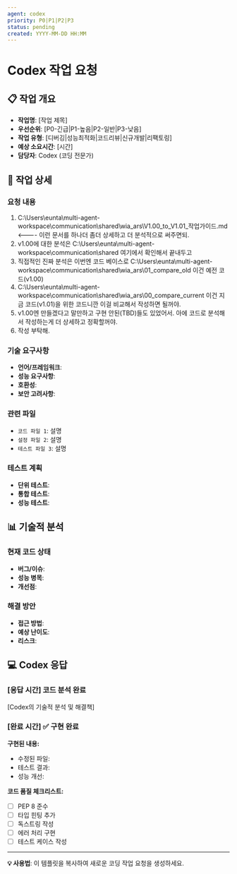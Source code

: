 ```yaml
---
agent: codex
priority: P0|P1|P2|P3
status: pending
created: YYYY-MM-DD HH:MM
---
```


# Codex 작업 요청

## 📋 작업 개요
- **작업명**: [작업 제목]
- **우선순위**: [P0-긴급|P1-높음|P2-일반|P3-낮음]
- **작업 유형**: [디버깅|성능최적화|코드리뷰|신규개발|리팩토링]
- **예상 소요시간**: [시간]
- **담당자**: Codex (코딩 전문가)

## 🎯 작업 상세

### 요청 내용
1. C:\Users\eunta\multi-agent-workspace\communication\shared\wia_ars\V1.00_to_V1.01_작업가이드.md <---- 이런 문서를 하나더 좀더 상세하고 더 분석적으로 써주면되.
2. v1.00에 대한 분석은 C:\Users\eunta\multi-agent-workspace\communication\shared 여기에서 확인해서 끝내두고
3. 직접적인 진짜 분석은 이번엔 코드 베이스로 C:\Users\eunta\multi-agent-workspace\communication\shared\wia_ars\01_compare_old 이건 예전 코드(v1.00) 
4. C:\Users\eunta\multi-agent-workspace\communication\shared\wia_ars\00_compare_current 이건 지금 코드(v1.01)을 위한 코드니깐 이걸 비교해서 작성하면 될꺼야.
5. v1.00엔 만들겠다고 말만하고 구현 안된(TBD)들도 있었어서. 아에 코드로 분석해서 작성하는게 더 상세하고 정확할꺼야.
6. 작성 부탁해.

### 기술 요구사항
- **언어/프레임워크**: 
- **성능 요구사항**: 
- **호환성**: 
- **보안 고려사항**: 

### 관련 파일
- `코드 파일 1`: 설명
- `설정 파일 2`: 설명
- `테스트 파일 3`: 설명

### 테스트 계획
- **단위 테스트**: 
- **통합 테스트**: 
- **성능 테스트**: 

## 📊 기술적 분석

### 현재 코드 상태
- **버그/이슈**: 
- **성능 병목**: 
- **개선점**: 

### 해결 방안
- **접근 방법**: 
- **예상 난이도**: 
- **리스크**: 

## 💻 Codex 응답

### [응답 시간] 코드 분석 완료

[Codex의 기술적 분석 및 해결책]

### [완료 시간] ✅ 구현 완료

**구현된 내용:**
- 수정된 파일: 
- 테스트 결과: 
- 성능 개선: 

**코드 품질 체크리스트:**
- [ ] PEP 8 준수
- [ ] 타입 힌팅 추가
- [ ] 독스트링 작성
- [ ] 에러 처리 구현
- [ ] 테스트 케이스 작성

---

**💡 사용법**: 이 템플릿을 복사하여 새로운 코딩 작업 요청을 생성하세요.